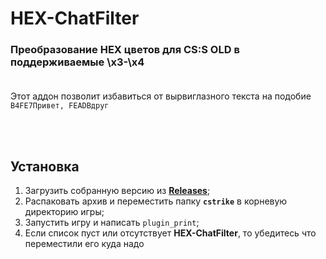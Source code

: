# HEX-ChatFilter
### Преобразование HEX цветов для CS:S OLD в поддерживаемые \x3-\x4<br><br>

Этот аддон позволит избавиться от вырвиглазного текста на подобие `B4FE7Привет, FEADBдруг`

<br><br>
## Установка
1. Загрузить собранную версию из **[Releases](https://github.com/deathscore13/HEX-ChatFilter/releases)**;
2. Распаковать архив и переместить папку **`cstrike`** в корневую директорию игры;
3. Запустить игру и написать `plugin_print`;
4. Если список пуст или отсутствует **HEX-ChatFilter**, то убедитесь что переместили его куда надо
